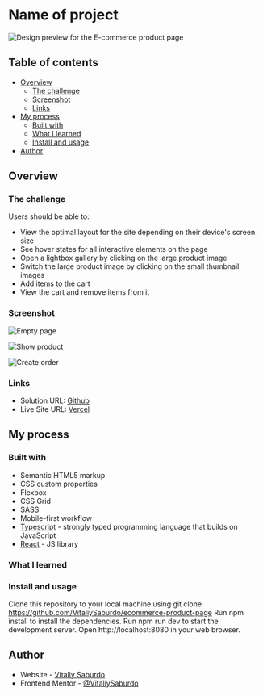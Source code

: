 # Name of project

![Design preview for the E-commerce product page](./)

## Table of contents

- [Overview](#overview)
  - [The challenge](#the-challenge)
  - [Screenshot](#screenshot)
  - [Links](#links)
- [My process](#my-process)
  - [Built with](#built-with)
  - [What I learned](#what-i-learned)
  - [Install and usage](#install-and-usage)
- [Author](#author)

## Overview

### The challenge

Users should be able to:

- View the optimal layout for the site depending on their device's screen size
- See hover states for all interactive elements on the page
- Open a lightbox gallery by clicking on the large product image
- Switch the large product image by clicking on the small thumbnail images
- Add items to the cart
- View the cart and remove items from it

### Screenshot

![Empty page](./src/)

![Show product](./src/)

![Create order](./src/)

### Links

- Solution URL: [Github](https://github.com/VitaliySaburdo/)
- Live Site URL: [Vercel](https://)

## My process

### Built with

- Semantic HTML5 markup
- CSS custom properties
- Flexbox
- CSS Grid
- SASS
- Mobile-first workflow
- [Typescript](https://www.typescriptlang.org/) - strongly typed programming
  language that builds on JavaScript
- [React](https://reactjs.org/) - JS library

### What I learned

<!-- How to import as a component using vite-plugin-svgr and then apply custom styles to it. -->

### Install and usage

Clone this repository to your local machine using git clone
https://github.com/VitaliySaburdo/ecommerce-product-page Run npm install to
install the dependencies. Run npm run dev to start the development server. Open
http://localhost:8080 in your web browser.

## Author

- Website - [Vitaliy Saburdo](https://github.com/VitaliySaburdo)
- Frontend Mentor -
  [@VitaliySaburdo](https://www.frontendmentor.io/profile/VitaliySaburdo)
